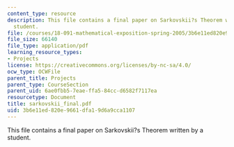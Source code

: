```yaml
---
content_type: resource
description: This file contains a final paper on Sarkovskii?s Theorem written by a
  student.
file: /courses/18-091-mathematical-exposition-spring-2005/3b6e11ed820e9661dfa19d6a9cca1107_sarkovskii_final.pdf
file_size: 66140
file_type: application/pdf
learning_resource_types:
- Projects
license: https://creativecommons.org/licenses/by-nc-sa/4.0/
ocw_type: OCWFile
parent_title: Projects
parent_type: CourseSection
parent_uid: 6ae0fbb5-7eae-ffa5-84cc-d6582f7117ea
resourcetype: Document
title: sarkovskii_final.pdf
uid: 3b6e11ed-820e-9661-dfa1-9d6a9cca1107
---
```

This file contains a final paper on Sarkovskii?s Theorem written by a student.